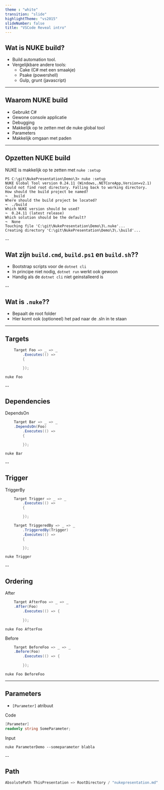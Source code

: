 ```yaml
---
theme : "white"
transition: "slide"
highlightTheme: "vs2015"
slideNumber: false
title: "VSCode Reveal intro"
---
```


## Wat is NUKE build?
- Build automation tool. 
- Vergelijkbare andere tools:
  - Cake (C# met een smaakje)
  - Psake (powershell)
  - Gulp, grunt (javascript)

---

## Waarom NUKE build
- Gebruikt C#
- Gewone console applicatie
- Debugging
- Makkelijk op te zetten met de nuke global tool
- Parameters
- Makkelijk omgaan met paden

---

## Opzetten NUKE build
NUKE is makkelijk op te zetten met `nuke :setup`
```console
PS C:\git\NukePresentation\Demo\3> nuke :setup
NUKE Global Tool version 0.24.11 (Windows,.NETCoreApp,Version=v2.1)
Could not find root directory. Falling back to working directory.
How should the build project be named?
¬  _build                                                                                                                                                                                                                                                       
Where should the build project be located?
¬  ./build                                                                                                                                                                                                                                                      
Which NUKE version should be used?
¬  0.24.11 (latest release)
Which solution should be the default?                                                                                                                                                                                                                           
¬  None                                                                                                                                                                                                                                                         
Touching file 'C:\git\NukePresentation\Demo\3\.nuke'...
Creating directory 'C:\git\NukePresentation\Demo\3\.\build'...
```

--

## Wat zijn `build.cmd`, `build.ps1` en `build.sh`??
- Bootstrap scripts voor de `dotnet cli`
- In principe niet nodig, `dotnet run` werkt ook gewoon
- Handig als de `dotnet cli` niet geinstalleerd is

--

## Wat is `.nuke`??
- Bepaalt de root folder
- Hier komt ook (optioneel) het pad naar de .sln in te staan

---

## Targets

```csharp
    Target Foo => _ => _
        .Executes(() =>
        {

        });
```
```console
nuke Foo
```

--

## Dependencies

DependsOn
```csharp
    Target Bar => _ => _
    .DependsOn(Foo)
        .Executes(() =>
        {

        });
```
```console
nuke Bar
```

--

## Trigger

TriggerBy
```csharp
    Target Trigger => _ => _
        .Executes(() =>
        {

        });

    Target TriggeredBy => _ => _
        .TriggeredBy(Trigger)
        .Executes(() =>
        {

        });
```
```console
nuke Trigger
```

--

## Ordering

After
```csharp
    Target AfterFoo => _ => _
    .After(Foo)
        .Executes(() => {
            
        });
```
```console
nuke Foo AfterFoo
```

Before
```csharp
    Target BeforeFoo => _ => _
    .Before(Foo)
        .Executes(() => {
            
        });
```
```console
nuke Foo BeforeFoo
```

---

## Parameters
- `[Parameter]` atribuut

Code
```csharp
[Parameter]
readonly string SomeParameter;
```

Input
```console
nuke ParameterDemo --someparameter blabla
```

--

## Path

```csharp
AbsolutePath ThisPresentation => RootDirectory / "nukepresentation.md";
```
